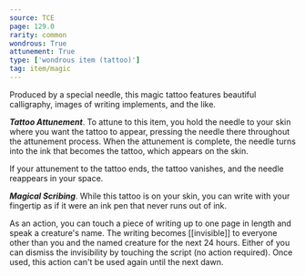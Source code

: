 ```yaml
---
source: TCE
page: 129.0
rarity: common
wondrous: True
attunement: True
type: ['wondrous item (tattoo)']
tag: item/magic
---
```


Produced by a special needle, this magic tattoo features beautiful calligraphy, images of writing implements, and the like.

**_Tattoo Attunement_**. To attune to this item, you hold the needle to your skin where you want the tattoo to appear, pressing the needle there throughout the attunement process. When the attunement is complete, the needle turns into the ink that becomes the tattoo, which appears on the skin.

If your attunement to the tattoo ends, the tattoo vanishes, and the needle reappears in your space.

**_Magical Scribing_**. While this tattoo is on your skin, you can write with your fingertip as if it were an ink pen that never runs out of ink.

As an action, you can touch a piece of writing up to one page in length and speak a creature's name. The writing becomes [[invisible]] to everyone other than you and the named creature for the next 24 hours. Either of you can dismiss the invisibility by touching the script (no action required). Once used, this action can't be used again until the next dawn.


